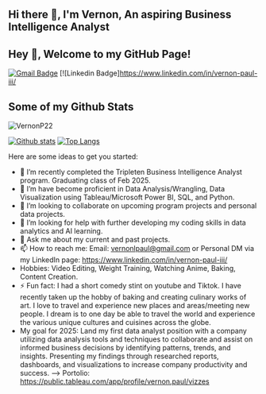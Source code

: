 ## Hi there 👋, I'm Vernon, An aspiring Business Intelligence Analyst
## Hey 👋, Welcome to my GitHub Page!
[![Gmail Badge](https://img.shields.io/badge/-vernonlpaul@gmail.com-c14438?style=flat&logo=Gmail&logoColor=white&link=mailto:vernonlpaul@gmail.com)](mailto:vernonlpaul@gmail.com) 
[![Linkedin Badge]https://www.linkedin.com/in/vernon-paul-iii/
## Some of my Github Stats
<p align=left> <img src=https://komarev.com/ghpvc/?username=VernonP22 alt=VernonP22 /> </p>

[![Github stats](https://github-readme-stats.vercel.app/api?username=VernonP22&show_icons=true&include_all_commits=true)](https://github.com/VernonP22/github-readme-stats)
[![Top Langs](https://github-readme-stats.vercel.app/api/top-langs/?username=VernonP22&layout=compact)](https://github.com/VernonP22/github-readme-stats)


Here are some ideas to get you started:

- 🔭 I’m recently completed the Tripleten Business Intelligence Analyst program. Graduating class of Feb 2025.
- 🌱 I’m have become proficient in Data Analysis/Wrangling, Data Visualization using Tableau/Microsoft Power BI, SQL, and Python.
- 👯 I’m looking to collaborate on upcoming program projects and personal data projects.
- 🤔 I’m looking for help with further developing my coding skills in data analytics and AI learning.
- 💬 Ask me about my current and past projects. 
- 📫 How to reach me: Email: vernonlpaul@gmail.com or Personal DM via my LinkedIn page: https://www.linkedin.com/in/vernon-paul-iii/
- Hobbies: Video Editing, Weight Training, Watching Anime, Baking, Content Creation.
- ⚡ Fun fact: I had a short comedy stint on youtube and Tiktok. I have recently taken up the hobby of baking and creating culinary works of art. I love to travel and experience new places and areas/meeting new people. I dream is to one day be able to travel the world and experience the various unique cultures and cuisines across the globe.
- My goal for 2025: Land my first data analyst position with a company utilizing data analysis tools and techniques to collaborate and assist on informed business decisions by identifying patterns, trends, and insights. Presenting my findings through researched reports, dashboards, and visualizations to increase company productivity and success.
-->
Portolio: https://public.tableau.com/app/profile/vernon.paul/vizzes
